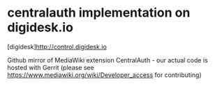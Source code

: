 # centralauth implementation on digidesk.io

[digidesk]<http://control.digidesk.io>





Github mirror of MediaWiki extension CentralAuth - our actual code is hosted with Gerrit (please see https://www.mediawiki.org/wiki/Developer_access for contributing)
